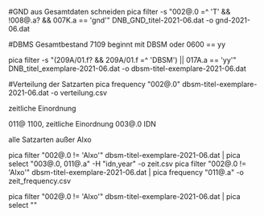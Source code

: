#GND aus Gesamtdaten schneiden
pica filter -s "002@.0 =^ 'T' && \!008@.a? && 007K.a == 'gnd'" DNB_GND_titel-2021-06.dat -o gnd-2021-06.dat

#DBMS Gesamtbestand
7109 beginnt mit DBSM oder 0600 == yy

pica filter -s "(209A/01.f? && 209A/01.f =^ 'DBSM') || 017A.a == 'yy'" DNB_titel_exemplare-2021-06.dat -o dbsm-titel-exemplare-2021-06.dat

#Verteilung der Satzarten
pica frequency "002@.0" dbsm-titel-exemplare-2021-06.dat -o verteilung.csv



zeitliche Einordnung

011@    1100, zeitliche Einordnung
003@.0  IDN

alle Satzarten außer Alxo

pica filter "002@.0 != 'Alxo'" dbsm-titel-exemplare-2021-06.dat | pica select "003@.0, 011@.a" -H "idn,year" -o zeit.csv
pica filter "002@.0 != 'Alxo'" dbsm-titel-exemplare-2021-06.dat | pica frequency "011@.a" -o zeit_frequency.csv

pica filter "002@.0 != 'Alxo'" dbsm-titel-exemplare-2021-06.dat | pica select ""